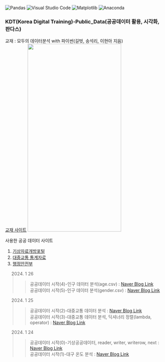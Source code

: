 
![Pandas](https://img.shields.io/badge/pandas-%23150458.svg?style=for-the-badge&logo=pandas&logoColor=white)
![Visual Studio Code](https://img.shields.io/badge/Visual%20Studio%20Code-0078d7.svg?style=for-the-badge&logo=visual-studio-code&logoColor=white)
![Matplotlib](https://img.shields.io/badge/Matplotlib-%23ffffff.svg?style=for-the-badge&logo=Matplotlib&logoColor=black)
![Anaconda](https://img.shields.io/badge/Anaconda-%2344A833.svg?style=for-the-badge&logo=anaconda&logoColor=white)




### KDT(Korea Digital Training)-Public_Data(공공데이터 활용, 시각화, 판다스)

교재 : 모두의 데이터분석 with 파이썬(길벗, 송석리, 이현아 지음)   
[교재 사이트](https://product.kyobobook.co.kr/detail/S000001792838) 
<img src="https://contents.kyobobook.co.kr/sih/fit-in/458x0/pdt/9791160507812.jpg" width=300, height=600>

사용한 공공 데이터 사이트
1. [기상자료개방포털](https://data.kma.go.kr/cmmn/main.do)
2. [대중교통 통계자료](https://pay.tmoney.co.kr/ncs/pct/ugd/ReadUgdMainGd.dev)
3. [행정안전부](https://www.mois.go.kr/frt/a01/frtMain.do)

> 2024. 1 26   
>  > 공공데이터 시작(4)-인구 데이터 분석(age.csv)
 : [Naver Blog Link](https://blog.naver.com/mathnoah/223334337934)   
>  > 공공데이터 시작(5)-인구 데이터 분석(gender.csv)
 : [Naver Blog Link](https://blog.naver.com/mathnoah/223334529817)   



> 2024. 1 25   
>  > 공공데이터 시작(2)-대중교통 데이터 분석 : [Naver Blog Link](https://blog.naver.com/mathnoah/223333326677)   
>  > 공공데이터 시작(3)-대중교통 데이터 분석, 딕셔너리 정렬(lambda, operator) : [Naver Blog Link](https://blog.naver.com/mathnoah/223333502281)   



> 2024. 1 24   
>  > 공공데이터 시작(0)-기상공공데이터, reader, writer, writerow, next : [Naver Blog Link](https://blog.naver.com/mathnoah/223332117300)   
>  > 공공데이터 시작(1)-대구 온도 분석 : [Naver Blog Link](https://blog.naver.com/mathnoah/223332386607)   
